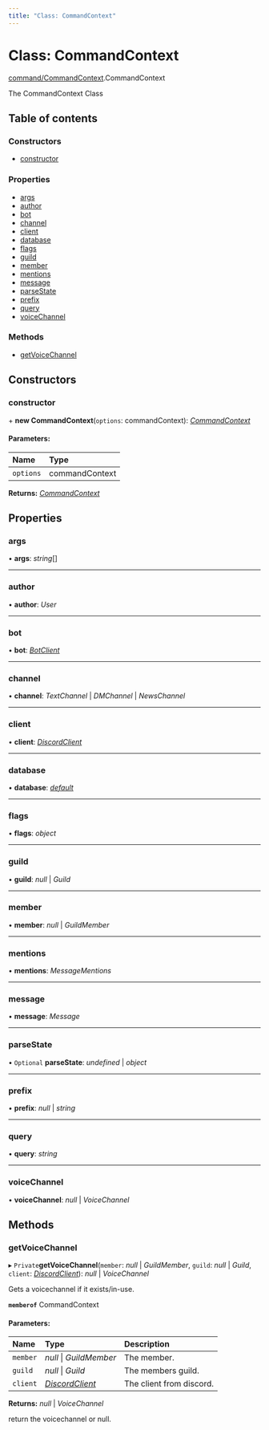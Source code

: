 ```yaml
---
title: "Class: CommandContext"
---
```


# Class: CommandContext

[command/CommandContext](../modules/command_commandcontext.md).CommandContext

The CommandContext Class

## Table of contents

### Constructors

- [constructor](command_commandcontext.commandcontext.md#constructor)

### Properties

- [args](command_commandcontext.commandcontext.md#args)
- [author](command_commandcontext.commandcontext.md#author)
- [bot](command_commandcontext.commandcontext.md#bot)
- [channel](command_commandcontext.commandcontext.md#channel)
- [client](command_commandcontext.commandcontext.md#client)
- [database](command_commandcontext.commandcontext.md#database)
- [flags](command_commandcontext.commandcontext.md#flags)
- [guild](command_commandcontext.commandcontext.md#guild)
- [member](command_commandcontext.commandcontext.md#member)
- [mentions](command_commandcontext.commandcontext.md#mentions)
- [message](command_commandcontext.commandcontext.md#message)
- [parseState](command_commandcontext.commandcontext.md#parsestate)
- [prefix](command_commandcontext.commandcontext.md#prefix)
- [query](command_commandcontext.commandcontext.md#query)
- [voiceChannel](command_commandcontext.commandcontext.md#voicechannel)

### Methods

- [getVoiceChannel](command_commandcontext.commandcontext.md#getvoicechannel)

## Constructors

### constructor

\+ **new CommandContext**(`options`: commandContext): [*CommandContext*](command_commandcontext.commandcontext.md)

#### Parameters:

Name | Type |
:------ | :------ |
`options` | commandContext |

**Returns:** [*CommandContext*](command_commandcontext.commandcontext.md)

## Properties

### args

• **args**: *string*[]

___

### author

• **author**: *User*

___

### bot

• **bot**: [*BotClient*](client_botclient.botclient.md)

___

### channel

• **channel**: *TextChannel* \| *DMChannel* \| *NewsChannel*

___

### client

• **client**: [*DiscordClient*](client_discordclient.discordclient.md)

___

### database

• **database**: [*default*](database_database.default.md)

___

### flags

• **flags**: *object*

___

### guild

• **guild**: *null* \| *Guild*

___

### member

• **member**: *null* \| *GuildMember*

___

### mentions

• **mentions**: *MessageMentions*

___

### message

• **message**: *Message*

___

### parseState

• `Optional` **parseState**: *undefined* \| *object*

___

### prefix

• **prefix**: *null* \| *string*

___

### query

• **query**: *string*

___

### voiceChannel

• **voiceChannel**: *null* \| *VoiceChannel*

## Methods

### getVoiceChannel

▸ `Private`**getVoiceChannel**(`member`: *null* \| *GuildMember*, `guild`: *null* \| *Guild*, `client`: [*DiscordClient*](client_discordclient.discordclient.md)): *null* \| *VoiceChannel*

Gets a voicechannel if it exists/in-use.

**`memberof`** CommandContext

#### Parameters:

Name | Type | Description |
:------ | :------ | :------ |
`member` | *null* \| *GuildMember* | The member.   |
`guild` | *null* \| *Guild* | The members guild.   |
`client` | [*DiscordClient*](client_discordclient.discordclient.md) | The client from discord.   |

**Returns:** *null* \| *VoiceChannel*

return the voicechannel or null.
